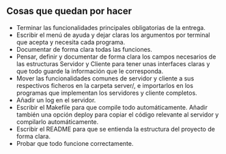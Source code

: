 ## Cosas que quedan por hacer
- Terminar las funcionalidades principales obligatorias de la entrega.
- Escribir el menú de ayuda y dejar claras los argumentos por terminal que acepta y necesita cada programa.
- Documentar de forma clara todas las funciones.
- Pensar, definir y documentar de forma clara los campos necesarios de las estructuras Servidor y Cliente para tener unas interfaces claras y que todo guarde la información que le corresponda.
- Mover las funcionalidades comunes de servidor y cliente a sus respectivos ficheros en la carpeta server/, e importarlos en los programas que implementan los servidores y cliente completos.
- Añadir un log en el servidor.
- Escribir el Makefile para que compile todo automáticamente. Añadir también una opción deploy para copiar el código relevante al servidor y compilarlo automáticamente.
- Escribir el README para que se entienda la estructura del proyecto de forma clara.
- Probar que todo funcione correctamente.
